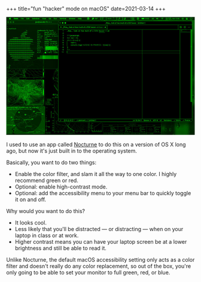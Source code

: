 +++
title="fun \"hacker\" mode on macOS"
date=2021-03-14
+++

![](/images/hax.jpg)

I used to use an app called [Nocturne](https://github.com/nocturneapp/nocturne) to do this on a version of OS X long ago, but now it's just built in to the operating system.

Basically, you want to do two things:

* Enable the color filter, and slam it all the way to one color.  I highly recommend green or red.
* Optional:  enable high-contrast mode.
* Optional:  add the accessibility menu to your menu bar to quickly toggle it on and off.

Why would you want to do this?

* It looks cool.
* Less likely that you'll be distracted — or distracting — when on your laptop in class or at work.
* Higher contrast means you can have your laptop screen be at a lower brightness and still be able to read it.

Unlike Nocturne, the default macOS accessibility setting only acts as a color filter and doesn't really do any color replacement, so out of the box, you're only going to be able to set your monitor to full green, red, or blue.
